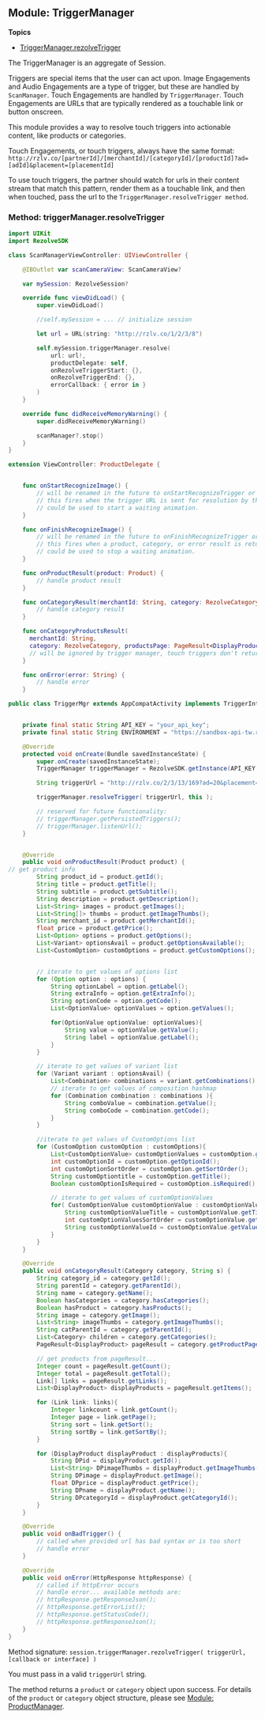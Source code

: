 ## Module: TriggerManager

**Topics**

* <a href="#method-triggermanager-resolvetrigger">TriggerManager.rezolveTrigger</a>

The TriggerManager is an aggregate of Session.

Triggers are special items that the user can act upon. Image Engagements and Audio Engagements are a type of trigger, but these are handled by `ScanManager`. Touch Engagements are handled by `TriggerManager`. Touch Engagements are URLs that are typically rendered as a touchable link or button onscreen. 

This module provides a way to resolve touch triggers into actionable content, like products or categories. 

Touch Engagements, or touch triggers, always have the same format: 
`http://rzlv.co/[partnerId]/[merchantId]/[categoryId]/[productId]?ad=[adId]&placement=[placementId]`

To use touch triggers, the partner should watch for urls in their content stream that match this pattern, render them as a touchable link, and then when touched, pass the url to the `TriggerManager.resolveTrigger method`. 

### Method: triggerManager.resolveTrigger

``` swift
import UIKit
import RezolveSDK

class ScanManagerViewController: UIViewController {

    @IBOutlet var scanCameraView: ScanCameraView?

    var mySession: RezolveSession?

    override func viewDidLoad() {
        super.viewDidLoad()

        //self.mySession = ... // initialize session

        let url = URL(string: "http://rzlv.co/1/2/3/8")

        self.mySession.triggerManager.resolve(
            url: url!,
            productDelegate: self,
            onRezolveTriggerStart: {},
            onRezolveTriggerEnd: {},
            errorCallback: { error in }
        )
    }

    override func didReceiveMemoryWarning() {
        super.didReceiveMemoryWarning()

        scanManager?.stop()
    }
}

extension ViewController: ProductDelegate {


    func onStartRecognizeImage() {
		// will be renamed in the future to onStartRecognizeTrigger or similar
		// this fires when the trigger URL is sent for resolution by the Rezolve API. 
		// could be used to start a waiting animation.
    }

    func onFinishRecognizeImage() {
		// will be renamed in the future to onFinishRecognizeTrigger or similar
		// this fires when a product, category, or error result is returned by the Rezolve API. 
		// could be used to stop a waiting animation.
    }

    func onProductResult(product: Product) {
		// handle product result
    }

    func onCategoryResult(merchantId: String, category: RezolveCategory) {
		// handle category result
    }

    func onCategoryProductsResult(
      merchantId: String,
      category: RezolveCategory, productsPage: PageResult<DisplayProduct>) {
	  // will be ignored by trigger manager, touch triggers don't return this result type
    }

    func onError(error: String) {
		// handle error
    }
```
``` java
public class TriggerMgr extends AppCompatActivity implements TriggerInterface {


    private final static String API_KEY = "your_api_key";
    private final static String ENVIRONMENT = "https://sandbox-api-tw.rzlvtest.co";

    @Override
    protected void onCreate(Bundle savedInstanceState) {
        super.onCreate(savedInstanceState);
        TriggerManager triggerManager = RezolveSDK.getInstance(API_KEY, ENVIRONMENT).getRezolveSession().getTriggerManager();

        String triggerUrl = "http://rzlv.co/2/3/13/169?ad=20&placement=25";

        triggerManager.resolveTrigger( triggerUrl, this );

        // reserved for future functionality:
        // triggerManager.getPersistedTriggers();
        // triggerManager.listenUrl();
    }


    @Override
    public void onProductResult(Product product) {
// get product info
        String product_id = product.getId();
        String title = product.getTitle();
        String subtitle = product.getSubtitle();
        String description = product.getDescription();
        List<String> images = product.getImages();
        List<String[]> thumbs = product.getImageThumbs();
        String merchant_id = product.getMerchantId();
        float price = product.getPrice();
        List<Option> options = product.getOptions();
        List<Variant> optionsAvail = product.getOptionsAvailable();
        List<CustomOption> customOptions = product.getCustomOptions();


        // iterate to get values of options list
        for (Option option : options) {
            String optionLabel = option.getLabel();
            String extraInfo = option.getExtraInfo();
            String optionCode = option.getCode();
            List<OptionValue> optionValues = option.getValues();

            for(OptionValue optionValue: optionValues){
                String value = optionValue.getValue();
                String label = optionValue.getLabel();
            }
        }

        // iterate to get values of variant list
        for (Variant variant : optionsAvail) {
            List<Combination> combinations = variant.getCombinations();
            // iterate to get values of composition hashmap
            for (Combination combination : combinations ){
                String comboValue = combination.getValue();
                String comboCode = combination.getCode();
            }
        }

        //iterate to get values of CustomOptions list
        for (CustomOption customOption : customOptions){
            List<CustomOptionValue> customOptionValues = customOption.getValues();
            int customOptionId = customOption.getOptionId();
            int customOptionSortOrder = customOption.getSortOrder();
            String customOptiontitle = customOption.getTitle();
            Boolean customOptionIsRequired = customOption.isRequired();

            // iterate to get values of customOptionValues
            for( CustomOptionValue customOptionValue : customOptionValues ){
                String customOptionValueTitle = customOptionValue.getTitle();
                int customOptionValuesSortOrder = customOptionValue.getSortOrder();
                String customOptionValueId = customOptionValue.getValueId();
            }
        }
    }

    @Override
    public void onCategoryResult(Category category, String s) {
        String category_id = category.getId();
        String parentId = category.getParentId();
        String name = category.getName();
        Boolean hasCategories = category.hasCategories();
        Boolean hasProduct = category.hasProducts();
        String image = category.getImage();
        List<String> imageThumbs = category.getImageThumbs();
        String catParentId = category.getParentId();
        List<Category> children = category.getCategories();
        PageResult<DisplayProduct> pageResult = category.getProductPageResult();

        // get products from pageResult...
        Integer count = pageResult.getCount();
        Integer total = pageResult.getTotal();
        Link[] links = pageResult.getLinks();
        List<DisplayProduct> displayProducts = pageResult.getItems();

        for (Link link: links){
            Integer linkcount = link.getCount();
            Integer page = link.getPage();
            String sort = link.getSort();
            String sortBy = link.getSortBy();
        }

        for (DisplayProduct displayProduct : displayProducts){
            String DPid = displayProduct.getId();
            List<String> DPimageThumbs = displayProduct.getImageThumbs();
            String DPimage = displayProduct.getImage();
            float DPprice = displayProduct.getPrice();
            String DPname = displayProduct.getName();
            String DPcategoryId = displayProduct.getCategoryId();
        }
    }

    @Override
    public void onBadTrigger() {
        // called when provided url has bad syntax or is too short
        // handle error
    }

    @Override
    public void onError(HttpResponse httpResponse) {
        // called if httpError occurs
        // handle error... available methods are:
        // httpResponse.getResponseJson();
        // httpResponse.getErrorList();
        // httpResponse.getStatusCode();
        // httpResponse.getResponseJson();
    }
}
```
Method signature: `session.triggerManager.rezolveTrigger( triggerUrl, [callback or interface] )`

You must pass in a valid `triggerUrl` string.

The method returns a `product` or `category` object upon success. For details of the `product` or `category` object structure, please see <a href="#module-productmanager">Module: ProductManager</a>.